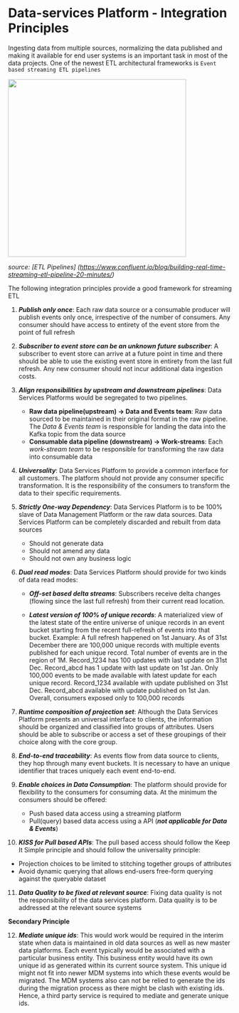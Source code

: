 # Data-services Platform - Integration Principles

Ingesting data from multiple sources, normalizing the data published and making it available for end user systems is an important task in most of the data projects. One of the newest ETL architectural frameworks is `Event based streaming ETL pipelines`

<img src="https://cdn.confluent.io/wp-content/uploads/etl_streaming.png" width="400"/>

*source: [ETL Pipelines] (https://www.confluent.io/blog/building-real-time-streaming-etl-pipeline-20-minutes/)*

The following integration principles provide a good framework for streaming ETL

1. ***Publish only once***: Each raw data source or a consumable producer will publish events only once, irrespective of the number of consumers. Any consumer should have access to entirety of the event store from the point of full refresh

2. ***Subscriber to event store can be an unknown future subscriber***: A subscriber to event store can arrive at a future point in time and there should be able to use the existing event store in entirety from the last full refresh. Any new consumer should not incur additional data ingestion costs.

3. ***Align responsibilities by upstream and downstream pipelines***: Data Services Platforms would be segregated to two pipelines.
   * **Raw data pipeline(upstream) -> Data and Events team**: Raw data sourced to be maintained in their original format in the raw pipeline. The *Data & Events team* is responsible for landing the data into the Kafka topic from the data source
   * **Consumable data pipeline (downstream) -> Work-streams**: Each *work-stream team* to be responsible for transforming the raw data into consumable data

4. ***Universality***: Data Services Platform to provide a common interface for all customers. The platform should not provide any consumer specific transformation. It is the responsibility of the consumers to transform the data to their specific requirements.

5. ***Strictly One-way Dependency***: Data Services Platform is to be 100% slave of Data Management Platform or the raw data sources. Data Services Platform can be completely discarded and rebuilt from data sources
   * Should not generate data
   * Should not amend any data
   * Should not own any business logic

6. ***Dual read modes***: Data Services Platform should provide for two kinds of data read modes:
   * ***Off-set based delta streams***: Subscribers receive delta changes (flowing since the last full refresh) from their current read location. 
 
   * ***__Latest__ version of 100% of unique records***: A materialized view of the latest state of the entire universe of unique records in an event bucket starting from the recent full-refresh of events into that bucket.
   Example: A full refresh happened on 1st January. As of 31st December there are 100,000 unique records with multiple events published for each unique record. Total number of events are in the region of 1M. Record_1234 has 100 updates with last update on 31st Dec. Record_abcd has 1 update with last update on 1st Jan. Only 100,000 events to be made available with latest update for each unique record. Record_1234 available with update published on 31st Dec. Record_abcd available with update published on 1st Jan. Overall, consumers exposed only to 100,000 records

7. ***Runtime composition of projection set***: Although the Data Services Platform  presents an universal interface to clients, the information should be organized and classified into groups of attributes. Users should be able to subscribe or access a set of these groupings of their choice along with the core group.

8. ***End-to-end traceability***: As events flow from data source to clients, they hop through many event buckets. It is necessary to have an unique identifier that traces uniquely each event end-to-end.

9. ***Enable choices in Data Consumption***: The platform should provide for flexibility to the consumers for consuming data. At the minimum the consumers should be offered:
   * Push based data access using a streaming platform
   * Pull(query) based data access using a API (***not applicable for Data & Events***)

10. ***KISS for Pull based APIs***: The pull based access should follow the Keep It Simple principle and should follow the universality principle:
   * Projection choices to be limited to stitching together groups of attributes
   * Avoid dynamic querying that allows end-users free-form querying against the queryable dataset

11. ***Data Quality to be fixed at relevant source***: Fixing data quality is not the responsibility of the data services platform. Data quality is to be addressed at the relevant source systems

<b>Secondary Principle</b>

12. ***Mediate unique ids***: This would work would be required in the interim state when data is maintained in old data sources as well as new master data platforms. Each event typically would be associated with a particular business entity. This business entity would have its own unique id as generated within its current source system. This unique id might not fit into newer MDM systems into which these events would be migrated. The MDM systems also can not be relied to generate the ids during the migration process as there might be clash with existing ids. Hence, a third party service is required to mediate and generate unique ids. 
